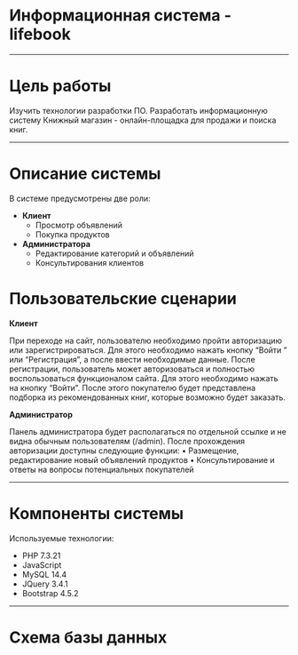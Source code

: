 # **Информационная система - lifebook**
--------------------------

# **Цель работы**
Изучить технологии разработки ПО. Разработать информационную систему Книжный магазин - онлайн-площадка для продажи и поиска книг.

-------------------------
# **Описание системы**
В системе предусмотрены две роли:
* **Клиент** 
    * Просмотр объявлений 
    * Покупка продуктов
* **Администратора** 
    * Редактирование категорий и объявлений
    * Консультирования клиентов

# **Пользовательские сценарии**

**Клиент**

При переходе на сайт, пользователю необходимо пройти авторизацию или зарегистрироваться. Для этого необходимо нажать кнопку “Войти ” или “Регистрация”, а после ввести необходимые данные. После регистрации, пользователь может авторизоваться и полностью воспользоваться функционалом сайта. Для этого необходимо нажать на кнопку “Войти”. После этого покупателю будет представлена подборка из рекомендованных книг, которые возможно будет заказать.

**Администратор**

Панель администратора будет располагаться по отдельной ссылке и не видна обычным пользователям (/admin). После прохождения авторизации доступны следующие функции:
•	Размещение, редактирование новый объявлений продуктов
•	Консультирование и ответы на вопросы потенциальных покупателей


-------------------
# **Компоненты системы**
Используемые технологии:
* PHP 7.3.21
* JavaScript
* MySQL 14.4
* JQuery 3.4.1
* Bootstrap 4.5.2

--------
# **Схема базы данных**
